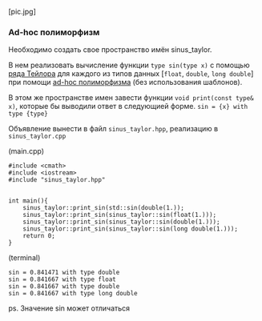 [pic.jpg]

### Ad-hoc полиморфизм

Необходимо создать свое пространство имён sinus_taylor.

В нем реализовать вычисление функции `type sin(type x)` с помощью [ряда Тейлора](https://ru.wikipedia.org/wiki/%D0%9F%D0%BE%D0%BB%D0%B8%D0%BC%D0%BE%D1%80%D1%84%D0%B8%D0%B7%D0%BC_(%D0%B8%D0%BD%D1%84%D0%BE%D1%80%D0%BC%D0%B0%D1%82%D0%B8%D0%BA%D0%B0)#%D0%A1%D0%BF%D0%B5%D1%86%D0%B8%D0%B0%D0%BB%D1%8C%D0%BD%D1%8B%D0%B9_%D0%BF%D0%BE%D0%BB%D0%B8%D0%BC%D0%BE%D1%80%D1%84%D0%B8%D0%B7%D0%BC:~:text=%D0%BF%D1%80%D0%B0%D0%B2%D0%B8%D1%82%D1%8C%20%D0%BA%D0%BE%D0%B4%5D-,Ad%2Dhoc%2D%D0%BF%D0%BE%D0%BB%D0%B8%D0%BC%D0%BE%D1%80%D1%84%D0%B8%D0%B7%D0%BC,-%5B%D0%BF%D1%80%D0%B0%D0%B2%D0%B8%D1%82%D1%8C%20%7C) для каждого из типов данных [`float`, `double`, `long double`] при помощи [ad-hoc полиморфизма](https://ru.wikipedia.org/wiki/%D0%9F%D0%BE%D0%BB%D0%B8%D0%BC%D0%BE%D1%80%D1%84%D0%B8%D0%B7%D0%BC_(%D0%B8%D0%BD%D1%84%D0%BE%D1%80%D0%BC%D0%B0%D1%82%D0%B8%D0%BA%D0%B0)#%D0%A1%D0%BF%D0%B5%D1%86%D0%B8%D0%B0%D0%BB%D1%8C%D0%BD%D1%8B%D0%B9_%D0%BF%D0%BE%D0%BB%D0%B8%D0%BC%D0%BE%D1%80%D1%84%D0%B8%D0%B7%D0%BC:~:text=%D0%BF%D1%80%D0%B0%D0%B2%D0%B8%D1%82%D1%8C%20%D0%BA%D0%BE%D0%B4%5D-,Ad%2Dhoc%2D%D0%BF%D0%BE%D0%BB%D0%B8%D0%BC%D0%BE%D1%80%D1%84%D0%B8%D0%B7%D0%BC,-%5B%D0%BF%D1%80%D0%B0%D0%B2%D0%B8%D1%82%D1%8C%20%7C) (без использования шаблонов).

В этом же пространстве имен завести функции `void print(const type& x)`, которые бы выводили ответ в следующией форме.
`sin = {x} with type {type}`

Объявление вынести в файл `sinus_taylor.hpp`, реализацию в `sinus_taylor.cpp`


(main.cpp)
```
#include <cmath>
#include <iostream>
#include "sinus_taylor.hpp"


int main(){
    sinus_taylor::print_sin(std::sin(double(1.));
    sinus_taylor::print_sin(sinus_taylor::sin(float(1.)));
    sinus_taylor::print_sin(sinus_taylor::sin(double(1.)));
    sinus_taylor::print_sin(sinus_taylor::sin(long double(1.)));
    return 0;
}
```

(terminal)

```
sin = 0.841471 with type double
sin = 0.841667 with type float
sin = 0.841667 with type double
sin = 0.841667 with type long double
```

ps.
Значение sin может отличаться
